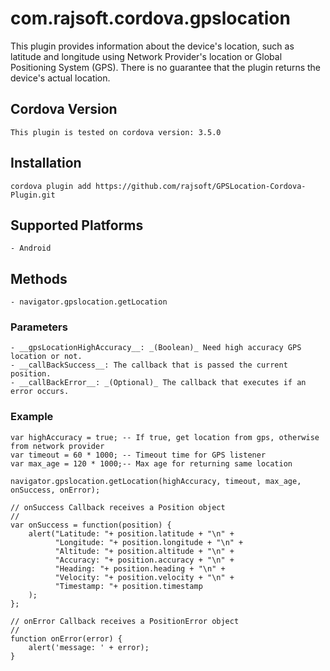 <!---
 license: Licensed to the Apache Software Foundation (ASF) under one
         or more contributor license agreements.  See the NOTICE file
         distributed with this work for additional information
         regarding copyright ownership.  The ASF licenses this file
         to you under the Apache License, Version 2.0 (the
         "License"); you may not use this file except in compliance
         with the License.  You may obtain a copy of the License at

           http://www.apache.org/licenses/LICENSE-2.0

         Unless required by applicable law or agreed to in writing,
         software distributed under the License is distributed on an
         "AS IS" BASIS, WITHOUT WARRANTIES OR CONDITIONS OF ANY
         KIND, either express or implied.  See the License for the
         specific language governing permissions and limitations
         under the License.
-->

# com.rajsoft.cordova.gpslocation

This plugin provides information about the device's location, such as
latitude and longitude using Network Provider's location or Global Positioning System (GPS).
There is no guarantee that the plugin returns the
device's actual location.

## Cordova Version
    This plugin is tested on cordova version: 3.5.0

## Installation
    cordova plugin add https://github.com/rajsoft/GPSLocation-Cordova-Plugin.git

## Supported Platforms
    - Android

## Methods
    - navigator.gpslocation.getLocation

### Parameters
    - __gpsLocationHighAccuracy__: _(Boolean)_ Need high accuracy GPS location or not.
    - __callBackSuccess__: The callback that is passed the current position.
    - __callBackError__: _(Optional)_ The callback that executes if an error occurs.

### Example
    var highAccuracy = true; -- If true, get location from gps, otherwise from network provider
    var timeout = 60 * 1000; -- Timeout time for GPS listener
    var max_age = 120 * 1000;-- Max age for returning same location

    navigator.gpslocation.getLocation(highAccuracy, timeout, max_age, onSuccess, onError);
    
    // onSuccess Callback receives a Position object
    //
    var onSuccess = function(position) {
        alert("Latitude: "+ position.latitude + "\n" +
              "Longitude: "+ position.longitude + "\n" +
              "Altitude: "+ position.altitude + "\n" +
              "Accuracy: "+ position.accuracy + "\n" +
              "Heading: "+ position.heading + "\n" +
              "Velocity: "+ position.velocity + "\n" +
              "Timestamp: "+ position.timestamp
        );
    };

    // onError Callback receives a PositionError object
    //
    function onError(error) {
        alert('message: ' + error);
    }




